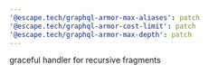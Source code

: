 ```yaml
---
'@escape.tech/graphql-armor-max-aliases': patch
'@escape.tech/graphql-armor-cost-limit': patch
'@escape.tech/graphql-armor-max-depth': patch
---
```


graceful handler for recursive fragments

